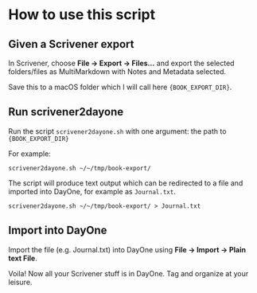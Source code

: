 # How to use this script

## Given a Scrivener export

In Scrivener, choose **File -> Export -> Files...** and export the selected folders/files as MultiMarkdown with Notes and Metadata selected.

Save this to a macOS folder which I will call here `{BOOK_EXPORT_DIR}`.

## Run scrivener2dayone

Run the script `scrivener2dayone.sh` with one argument: the path to `{BOOK_EXPORT_DIR}`

For example:

`scrivener2dayone.sh ~/~/tmp/book-export/`

The script will produce text output which can be redirected to a file and imported into DayOne, for example as `Journal.txt`.

`scrivener2dayone.sh ~/~/tmp/book-export/ > Journal.txt`

## Import into DayOne

Import the file (e.g. Journal.txt) into DayOne using **File -> Import -> Plain text File**.

Voila!  Now all your Scrivener stuff is in DayOne.  Tag and organize at your leisure.



